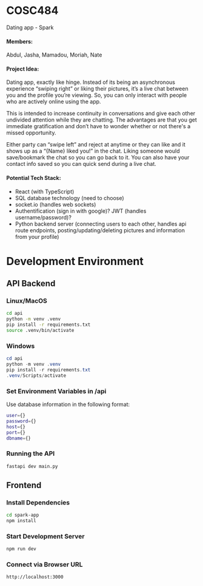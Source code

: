# COSC484
Dating app - Spark

#### Members:
Abdul, Jasha, Mamadou, Moriah, Nate

#### Project Idea:
Dating app, exactly like hinge. Instead of its being an asynchronous experience “swiping right”
or liking their pictures, it’s a live chat between you and the profile you’re viewing. So, you can
only interact with people who are actively online using the app.

This is intended to increase continuity in conversations and give each other undivided attention
while they are chatting. The advantages are that you get immediate gratification and don’t have
to wonder whether or not there's a missed opportunity.

Either party can “swipe left” and reject at anytime or they can like and it shows up as a “{Name}
liked you!” in the chat. Liking someone would save/bookmark the chat so you can go back to it.
You can also have your contact info saved so you can quick send during a live chat.

#### Potential Tech Stack:
- React (with TypeScript)
- SQL database technology (need to choose)
- socket.io (handles web sockets)
- Authentification (sign in with google)? JWT (handles username/password)?
- Python backend server (connecting users to each other, handles api route endpoints,
posting/updating/deleting pictures and information from your profile)


# Development Environment
## API Backend
### Linux/MacOS
```bash
cd api
python -m venv .venv
pip install -r requirements.txt
source .venv/bin/activate 
```

### Windows
```powershell
cd api
python -m venv .venv
pip install -r requirements.txt
.venv/Scripts/activate 
```

### Set Environment Variables in /api
Use database information in the following format:
```bash
user={}
password={}
host={}
port={} 
dbname={}
```

### Running the API
```bash
fastapi dev main.py
```


## Frontend
### Install Dependencies
```bash
cd spark-app
npm install
```

### Start Development Server
```bash
npm run dev
```

### Connect via Browser URL
```
http://localhost:3000
```